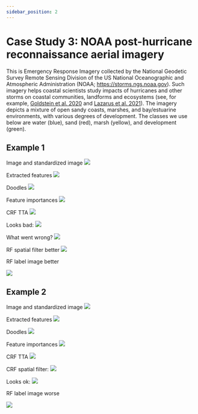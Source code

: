 ```yaml
---
sidebar_position: 2
---
```



# Case Study 3: NOAA post-hurricane reconnaissance aerial imagery

This is Emergency Response Imagery collected by the National Geodetic Survey Remote Sensing Division of the US National Oceanographic and Atmospheric Administration (NOAA; https://storms.ngs.noaa.gov). Such imagery helps coastal scientists study impacts of hurricanes and other storms on coastal communities, landforms and ecosystems (see, for example, [Goldstein et al. 2020](../tutorial-extras/references) and [Lazarus et al. 2021](../tutorial-extras/references)). The imagery depicts a mixture of open sandy coasts, marshes, and bay/estuarine environments, with various degrees of development. The classes we use below are water (blue), sand (red), marsh (yellow), and development (green).

## Example 1

Image and standardized image
![](/img/casestudy2/ex1/filt.png)

Extracted features
![](/img/casestudy2/ex1/feats.png)

Doodles
![](/img/casestudy2/ex1/doodles.png)

Feature importances
![](/img/casestudy2/ex1/feat_imps.png)

CRF TTA
![](/img/casestudy2/ex1/tta.png)

Looks bad:
![](/img/casestudy2/ex1/label.png)

What went wrong?
![](/img/casestudy2/ex1/crf_spatfilt.png)

RF spatial filter better
![](/img/casestudy2/ex1/rf_spatfilt.png)

RF label image better

![](/img/casestudy2/ex1/rf_label.png)



## Example 2

Image and standardized image
![](/img/casestudy2/ex2/filt.png)

Extracted features
![](/img/casestudy2/ex2/feats.png)

Doodles
![](/img/casestudy2/ex2/doodles.png)

Feature importances
![](/img/casestudy2/ex2/feat_imps.png)

CRF TTA
![](/img/casestudy2/ex2/tta.png)

CRF spatial filter:
![](/img/casestudy2/ex2/crf_spatfilt.png)


Looks ok:
![](/img/casestudy2/ex2/label.png)


RF label image worse

![](/img/casestudy2/ex2/rf_label.png)
